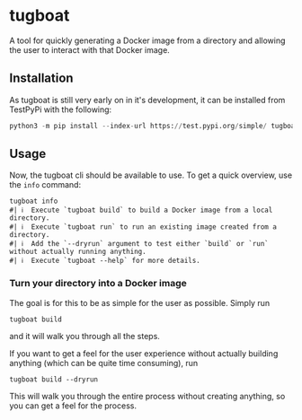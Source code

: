 # tugboat

A tool for quickly generating a Docker image from a directory and allowing
the user to interact with that Docker image.

## Installation

As tugboat is still very early on in it's development, it can be installed from
TestPyPi with the following:
```python
python3 -m pip install --index-url https://test.pypi.org/simple/ tugboat==0.0.5
```

## Usage

Now, the tugboat cli should be available to use. To get a quick overview, use
the `info` command:
```
tugboat info
#| ℹ️  Execute `tugboat build` to build a Docker image from a local directory.
#| ℹ️  Execute `tugboat run` to run an existing image created from a directory.
#| ℹ️  Add the `--dryrun` argument to test either `build` or `run` without actually running anything.
#| ℹ️  Execute `tugboat --help` for more details.
```

### Turn your directory into a Docker image

The goal is for this to be as simple for the user as possible. Simply run
```
tugboat build
```
and it will walk you through all the steps.

If you want to get a feel for the user experience without actually building
anything (which can be quite time consuming), run
```
tugboat build --dryrun
```
This will walk you through the entire process without creating anything, so you
can get a feel for the process.
